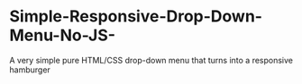 # Simple-Responsive-Drop-Down-Menu-No-JS-
A very simple pure HTML/CSS drop-down menu that turns into a responsive hamburger
